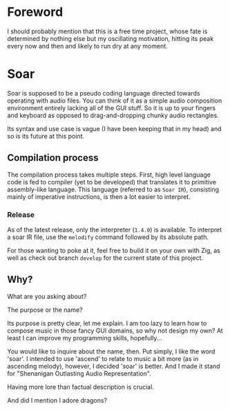 # Foreword

I should probably mention that this is a free time project, whose fate is determined by nothing else but my oscillating motivation, hitting its peak every now and then and likely to run dry at any moment.

# Soar

Soar is supposed to be a pseudo coding language directed towards operating with audio files. You can think of it as a simple audio composition environment entirely lacking all of the GUI stuff. So it is up to your fingers and keyboard as opposed to drag-and-dropping chunky audio rectangles. 

Its syntax and use case is vague (I have been keeping that in my head) and so is its future at this point.

## Compilation process

The compilation process takes multiple steps. First, high level language code is fed to compiler (yet to be developed) that translates it to primitive assembly-like language. This language (referred to as `Soar IR`), consisting mainly of imperative instructions, is then a lot easier to interpret.

### Release

As of the latest release, only the interpreter (`1.4.0`) is available. To interpret a soar IR file, use the `melodify` command followed by its absolute path.

For those wanting to poke at it, feel free to build it on your own with Zig, as well as check out branch `develop` for the current state of this project.

## Why?

What are you asking about? 

The purpose or the name? 

Its purpose is pretty clear, let me explain. I am too lazy to learn how to compose music in those fancy GUI domains, so why not design my own? At least I can improve my programming skills, hopefully... 

You would like to inquire about the name, then. Put simply, I like the word 'soar'. I intended to use 'ascend' to relate to music a bit more (as in ascending melody), however, I decided 'soar' is better. And I made it stand for "Shenanigan Outlasting Audio Representation". 

Having more lore than factual description is crucial. 

And did I mention I adore dragons?